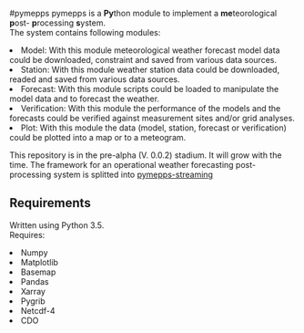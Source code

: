 #pymepps
pymepps is a **Py**thon module to implement a **me**teorological **p**ost-
**p**rocessing **s**ystem.</br>
The system contains following modules:
<li>Model: With this module meteorological weather forecast model data could be
downloaded, constraint and saved from various data sources.
<li>Station: With this module weather station data could be downloaded, readed
and saved from various data sources.
<li>Forecast: With this module scripts could be loaded to manipulate the
model data and to forecast the weather.
<li>Verification: With this module the performance of the models and the
forecasts could be verified against measurement sites and/or grid analyses.
<li>Plot: With this module the data (model, station, forecast or verification)
could be plotted into a map or to a meteogram.


This repository is in the pre-alpha (V. 0.0.2) stadium.
It will grow with the time.
The framework for an operational weather forecasting post-processing system is
splitted into [pymepps-streaming]()


Requirements
------------
Written using Python 3.5.<br>
Requires:
<li>Numpy
<li>Matplotlib
<li>Basemap
<li>Pandas
<li>Xarray
<li>Pygrib
<li>Netcdf-4
<li>CDO